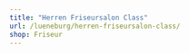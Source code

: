 ```yaml
---
title: "Herren Friseursalon Class"
url: /lueneburg/herren-friseursalon-class/
shop: Friseur
---
```

